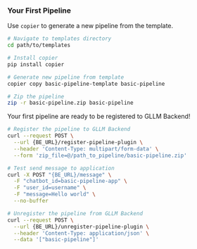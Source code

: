 ### Your First Pipeline

Use `copier` to generate a new pipeline from the template.

```sh
# Navigate to templates directory
cd path/to/templates

# Install copier
pip install copier

# Generate new pipeline from template
copier copy basic-pipeline-template basic-pipeline

# Zip the pipeline
zip -r basic-pipeline.zip basic-pipeline
```

Your first pipeline are ready to be registered to GLLM Backend!

```sh
# Register the pipeline to GLLM Backend
curl --request POST \
  --url {BE_URL}/register-pipeline-plugin \
  --header 'Content-Type: multipart/form-data' \
  --form 'zip_file=@/path_to_pipeline/basic-pipeline.zip'

# Test send message to application
curl -X POST "{BE_URL}/message" \
  -F "chatbot_id=basic-pipeline-app" \
  -F "user_id=username" \
  -F "message=Hello world" \
  --no-buffer

# Unregister the pipeline from GLLM Backend
curl --request POST \
  --url {BE_URL}/unregister-pipeline-plugin \
  --header 'Content-Type: application/json' \
  --data '["basic-pipeline"]'
```
